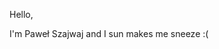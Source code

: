 Hello,

I'm Paweł Szajwaj and I sun makes me sneeze :(

<!---
pawelszajwaj/pawelszajwaj is a ✨ special ✨ repository because its `README.md` (this file) appears on your GitHub profile.
You can click the Preview link to take a look at your changes.
--->
